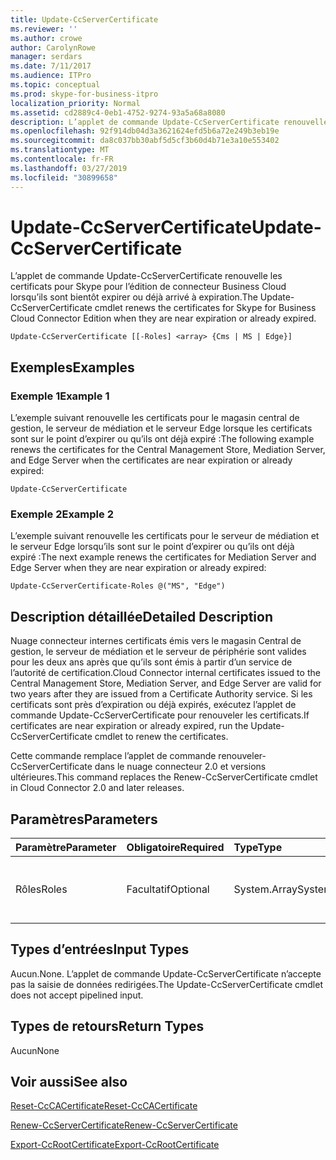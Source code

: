 ```yaml
---
title: Update-CcServerCertificate
ms.reviewer: ''
ms.author: crowe
author: CarolynRowe
manager: serdars
ms.date: 7/11/2017
ms.audience: ITPro
ms.topic: conceptual
ms.prod: skype-for-business-itpro
localization_priority: Normal
ms.assetid: cd2889c4-0eb1-4752-9274-93a5a68a8080
description: L’applet de commande Update-CcServerCertificate renouvelle les certificats pour Skype pour l’édition de connecteur Business Cloud lorsqu’ils sont bientôt expirer ou déjà arrivé à expiration.
ms.openlocfilehash: 92f914db04d3a3621624efd5b6a72e249b3eb19e
ms.sourcegitcommit: da8c037bb30abf5d5cf3b60d4b71e3a10e553402
ms.translationtype: MT
ms.contentlocale: fr-FR
ms.lasthandoff: 03/27/2019
ms.locfileid: "30899658"
---
```

# <a name="update-ccservercertificate"></a><span data-ttu-id="b645d-103">Update-CcServerCertificate</span><span class="sxs-lookup"><span data-stu-id="b645d-103">Update-CcServerCertificate</span></span>
 
<span data-ttu-id="b645d-104">L’applet de commande Update-CcServerCertificate renouvelle les certificats pour Skype pour l’édition de connecteur Business Cloud lorsqu’ils sont bientôt expirer ou déjà arrivé à expiration.</span><span class="sxs-lookup"><span data-stu-id="b645d-104">The Update-CcServerCertificate cmdlet renews the certificates for Skype for Business Cloud Connector Edition when they are near expiration or already expired.</span></span> 
  
```
Update-CcServerCertificate [[-Roles] <array> {Cms | MS | Edge}]
```

## <a name="examples"></a><span data-ttu-id="b645d-105">Exemples</span><span class="sxs-lookup"><span data-stu-id="b645d-105">Examples</span></span>
<span data-ttu-id="b645d-106"><a name="Examples"> </a></span><span class="sxs-lookup"><span data-stu-id="b645d-106"></span></span>

### <a name="example-1"></a><span data-ttu-id="b645d-107">Exemple 1</span><span class="sxs-lookup"><span data-stu-id="b645d-107">Example 1</span></span>

<span data-ttu-id="b645d-108">L’exemple suivant renouvelle les certificats pour le magasin central de gestion, le serveur de médiation et le serveur Edge lorsque les certificats sont sur le point d’expirer ou qu’ils ont déjà expiré :</span><span class="sxs-lookup"><span data-stu-id="b645d-108">The following example renews the certificates for the Central Management Store, Mediation Server, and Edge Server when the certificates are near expiration or already expired:</span></span>
  
```
Update-CcServerCertificate
```

### <a name="example-2"></a><span data-ttu-id="b645d-109">Exemple 2</span><span class="sxs-lookup"><span data-stu-id="b645d-109">Example 2</span></span>

<span data-ttu-id="b645d-110">L’exemple suivant renouvelle les certificats pour le serveur de médiation et le serveur Edge lorsqu’ils sont sur le point d’expirer ou qu’ils ont déjà expiré :</span><span class="sxs-lookup"><span data-stu-id="b645d-110">The next example renews the certificates for Mediation Server and Edge Server when they are near expiration or already expired:</span></span>
  
```
Update-CcServerCertificate-Roles @("MS", "Edge")
```

## <a name="detailed-description"></a><span data-ttu-id="b645d-111">Description détaillée</span><span class="sxs-lookup"><span data-stu-id="b645d-111">Detailed Description</span></span>
<span data-ttu-id="b645d-112"><a name="DetailedDescription"> </a></span><span class="sxs-lookup"><span data-stu-id="b645d-112"></span></span>

<span data-ttu-id="b645d-113">Nuage connecteur internes certificats émis vers le magasin Central de gestion, le serveur de médiation et le serveur de périphérie sont valides pour les deux ans après que qu’ils sont émis à partir d’un service de l’autorité de certification.</span><span class="sxs-lookup"><span data-stu-id="b645d-113">Cloud Connector internal certificates issued to the Central Management Store, Mediation Server, and Edge Server are valid for two years after they are issued from a Certificate Authority service.</span></span> <span data-ttu-id="b645d-114">Si les certificats sont près d’expiration ou déjà expirés, exécutez l’applet de commande Update-CcServerCertificate pour renouveler les certificats.</span><span class="sxs-lookup"><span data-stu-id="b645d-114">If certificates are near expiration or already expired, run the Update-CcServerCertificate cmdlet to renew the certificates.</span></span> 
  
<span data-ttu-id="b645d-115">Cette commande remplace l’applet de commande renouveler-CcServerCertificate dans le nuage connecteur 2.0 et versions ultérieures.</span><span class="sxs-lookup"><span data-stu-id="b645d-115">This command replaces the Renew-CcServerCertificate cmdlet in Cloud Connector 2.0 and later releases.</span></span>
  
## <a name="parameters"></a><span data-ttu-id="b645d-116">Paramètres</span><span class="sxs-lookup"><span data-stu-id="b645d-116">Parameters</span></span>
<span data-ttu-id="b645d-117"><a name="DetailedDescription"> </a></span><span class="sxs-lookup"><span data-stu-id="b645d-117"></span></span>

|<span data-ttu-id="b645d-118">**Paramètre**</span><span class="sxs-lookup"><span data-stu-id="b645d-118">**Parameter**</span></span>|<span data-ttu-id="b645d-119">**Obligatoire**</span><span class="sxs-lookup"><span data-stu-id="b645d-119">**Required**</span></span>|<span data-ttu-id="b645d-120">**Type**</span><span class="sxs-lookup"><span data-stu-id="b645d-120">**Type**</span></span>|<span data-ttu-id="b645d-121">**Description**</span><span class="sxs-lookup"><span data-stu-id="b645d-121">**Description**</span></span>|
|:-----|:-----|:-----|:-----|
|<span data-ttu-id="b645d-122">Rôles</span><span class="sxs-lookup"><span data-stu-id="b645d-122">Roles</span></span>  <br/> |<span data-ttu-id="b645d-123">Facultatif</span><span class="sxs-lookup"><span data-stu-id="b645d-123">Optional</span></span>  <br/> |<span data-ttu-id="b645d-124">System.Array</span><span class="sxs-lookup"><span data-stu-id="b645d-124">System.Array</span></span>  <br/> | <span data-ttu-id="b645d-125">Série de rôles des serveurs de Cloud Connector.</span><span class="sxs-lookup"><span data-stu-id="b645d-125">Array of Cloud Connector server roles.</span></span> <br/> |
   
## <a name="input-types"></a><span data-ttu-id="b645d-126">Types d’entrées</span><span class="sxs-lookup"><span data-stu-id="b645d-126">Input Types</span></span>
<span data-ttu-id="b645d-127"><a name="InputTypes"> </a></span><span class="sxs-lookup"><span data-stu-id="b645d-127"></span></span>

<span data-ttu-id="b645d-128">Aucun.</span><span class="sxs-lookup"><span data-stu-id="b645d-128">None.</span></span> <span data-ttu-id="b645d-129">L’applet de commande Update-CcServerCertificate n’accepte pas la saisie de données redirigées.</span><span class="sxs-lookup"><span data-stu-id="b645d-129">The Update-CcServerCertificate cmdlet does not accept pipelined input.</span></span>
  
## <a name="return-types"></a><span data-ttu-id="b645d-130">Types de retours</span><span class="sxs-lookup"><span data-stu-id="b645d-130">Return Types</span></span>
<span data-ttu-id="b645d-131"><a name="ReturnTypes"> </a></span><span class="sxs-lookup"><span data-stu-id="b645d-131"></span></span>

<span data-ttu-id="b645d-132">Aucun</span><span class="sxs-lookup"><span data-stu-id="b645d-132">None</span></span>
  
## <a name="see-also"></a><span data-ttu-id="b645d-133">Voir aussi</span><span class="sxs-lookup"><span data-stu-id="b645d-133">See also</span></span>
<span data-ttu-id="b645d-134"><a name="ReturnTypes"> </a></span><span class="sxs-lookup"><span data-stu-id="b645d-134"></span></span>

[<span data-ttu-id="b645d-135">Reset-CcCACertificate</span><span class="sxs-lookup"><span data-stu-id="b645d-135">Reset-CcCACertificate</span></span>](reset-cccacertificate.md)
  
[<span data-ttu-id="b645d-136">Renew-CcServerCertificate</span><span class="sxs-lookup"><span data-stu-id="b645d-136">Renew-CcServerCertificate</span></span>](renew-ccservercertificate.md)
  
[<span data-ttu-id="b645d-137">Export-CcRootCertificate</span><span class="sxs-lookup"><span data-stu-id="b645d-137">Export-CcRootCertificate</span></span>](export-ccrootcertificate.md)
  

